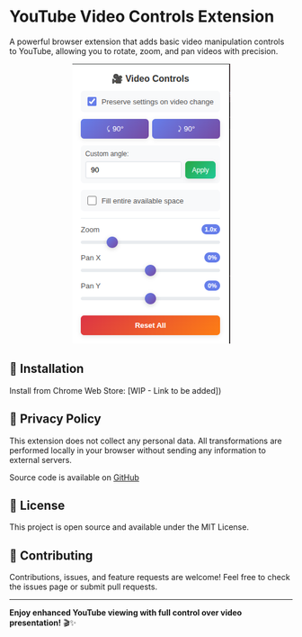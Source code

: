 # YouTube Video Controls Extension

A powerful browser extension that adds basic video manipulation controls to YouTube, allowing you to rotate, zoom, and pan videos with precision.

<div align="center">
  <img src="./images/controls.png" alt="Extension Popup">
</div>

## 🚀 Installation

Install from Chrome Web Store: [WIP - Link to be added])

## 📄 Privacy Policy

This extension does not collect any personal data. All transformations are performed locally in your browser without sending any information to external servers.

Source code is available on [GitHub](https://github.com/kavehtehrani/youtube-video-controls)

## 📄 License

This project is open source and available under the MIT License.

## 🤝 Contributing

Contributions, issues, and feature requests are welcome! Feel free to check the issues page or submit pull requests.

---

**Enjoy enhanced YouTube viewing with full control over video presentation!** 🎬✨
